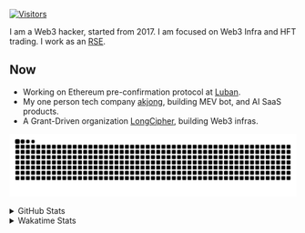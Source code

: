 <!-- markdownlint-disable MD041 MD010 MD033 -->
[![Visitors](https://api.visitorbadge.io/api/daily?path=Akagi201%2FAkagi201&label=Visitors%20Today&countColor=%2337d67a)](https://visitorbadge.io/status?path=Akagi201%2FAkagi201)

I am a Web3 hacker, started from 2017. I am focused on Web3 Infra and HFT trading.
I work as an [RSE](https://us-rse.org/about/what-is-an-rse/).

## Now

* Working on Ethereum pre-confirmation protocol at [Luban](https://github.com/lu-bann).
* My one person tech company [akjong](https://github.com/akjong), building MEV bot, and AI SaaS products.
* A Grant-Driven organization [LongCipher](https://github.com/longcipher), building Web3 infras.

[![github contribution grid snake animation](https://raw.githubusercontent.com/Akagi201/Akagi201/output/github-contribution-grid-snake.svg#gh-light-mode-only)](https://github.com/Akagi201)

<details>
<summary>GitHub Stats</summary>
  <a href="https://github.com/Akagi201"><img alt="Profile Detail" src="https://raw.githubusercontent.com/Akagi201/Akagi201/master/profile-summary-card-output/dracula/0-profile-details.svg" /></a>
  <a href="https://github.com/Akagi201"><img alt="Github Stats" src="https://raw.githubusercontent.com/Akagi201/Akagi201/master/profile-summary-card-output/dracula/3-stats.svg" /></a>
  <a href="https://github.com/Akagi201"><img alt="Lang By Commits" src="https://raw.githubusercontent.com/Akagi201/Akagi201/master/profile-summary-card-output/dracula/2-most-commit-language.svg" /></a>
</details>

<details>
<summary>Wakatime Stats</summary>
<br>

<!--START_SECTION:waka-->

```txt
From: 11 February 2025 - To: 18 February 2025

Total Time: 20 hrs 54 mins

Other              10 hrs 52 mins  █████████████░░░░░░░░░░░░   52.04 %
Rust               4 hrs 14 mins   █████░░░░░░░░░░░░░░░░░░░░   20.27 %
sh                 2 hrs 21 mins   ██▓░░░░░░░░░░░░░░░░░░░░░░   11.32 %
Python             2 hrs 15 mins   ██▓░░░░░░░░░░░░░░░░░░░░░░   10.80 %
XML                19 mins         ▒░░░░░░░░░░░░░░░░░░░░░░░░   01.58 %
TOML               19 mins         ▒░░░░░░░░░░░░░░░░░░░░░░░░   01.53 %
TypeScript         11 mins         ▒░░░░░░░░░░░░░░░░░░░░░░░░   00.91 %
YAML               10 mins         ▒░░░░░░░░░░░░░░░░░░░░░░░░   00.84 %
Markdown           4 mins          ░░░░░░░░░░░░░░░░░░░░░░░░░   00.38 %
JSON               1 min           ░░░░░░░░░░░░░░░░░░░░░░░░░   00.13 %
```

<!--END_SECTION:waka-->

</details>
